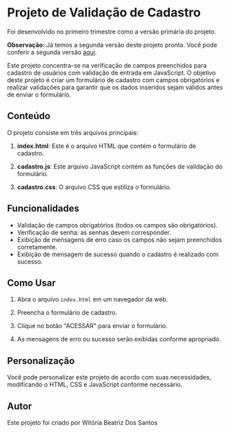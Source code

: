 
# Projeto de Validação de Cadastro
Foi desenvolvido no primeiro trimestre como a versão primária do projeto.


**Observação:** Já temos a segunda versão deste projeto pronta. Você pode conferir a segunda versão [aqui](https://witoriabeatriz.github.io/Solucao-inscricao/Login.html).

Este projeto concentra-se na verificação de campos preenchidos para cadastro de usuários com validação de entrada em JavaScript. O objetivo deste projeto é criar um formulário de cadastro com campos obrigatórios e realizar validações para garantir que os dados inseridos sejam válidos antes de enviar o formulário.

## Conteúdo

O projeto consiste em três arquivos principais:

1. **index.html**: Este é o arquivo HTML que contém o formulário de cadastro.

2. **cadastro.js**: Este arquivo JavaScript contém as funções de validação do formulário.

3. **cadastro.css**: O arquivo CSS que estiliza o formulário.

## Funcionalidades

- Validação de campos obrigatórios (todos os campos são obrigatórios).
- Verificação de senha: as senhas devem corresponder.
- Exibição de mensagens de erro caso os campos não sejam preenchidos corretamente.
- Exibição de mensagem de sucesso quando o cadastro é realizado com sucesso.

## Como Usar

1. Abra o arquivo `index.html` em um navegador da web.

2. Preencha o formulário de cadastro.

3. Clique no botão "ACESSAR" para enviar o formulário.

4. As mensagens de erro ou sucesso serão exibidas conforme apropriado.

## Personalização

Você pode personalizar este projeto de acordo com suas necessidades, modificando o HTML, CSS e JavaScript conforme necessário.

## Autor

Este projeto foi criado por Witória Beatriz Dos Santos 